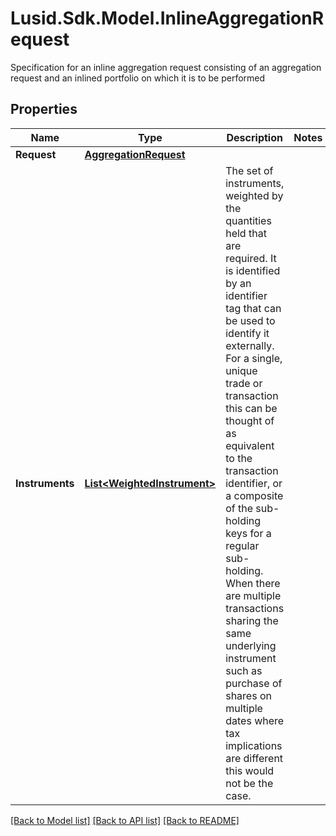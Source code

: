 # Lusid.Sdk.Model.InlineAggregationRequest
Specification for an inline aggregation request consisting of an aggregation request and an inlined portfolio on which it is to be performed

## Properties

Name | Type | Description | Notes
------------ | ------------- | ------------- | -------------
**Request** | [**AggregationRequest**](AggregationRequest.md) |  | 
**Instruments** | [**List&lt;WeightedInstrument&gt;**](WeightedInstrument.md) | The set of instruments, weighted by the quantities held that are required.  It is identified by an identifier tag that can be used to identify it externally.  For a single, unique trade or transaction this can be thought of as equivalent to the transaction identifier, or  a composite of the sub-holding keys for a regular sub-holding. When there are multiple transactions sharing the same underlying instrument  such as purchase of shares on multiple dates where tax implications are different this would not be the case. | 

[[Back to Model list]](../README.md#documentation-for-models) [[Back to API list]](../README.md#documentation-for-api-endpoints) [[Back to README]](../README.md)

